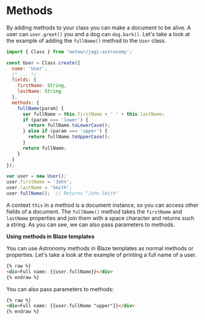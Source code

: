 # Methods

By adding methods to your class you can make a document to be alive. A user can `user.greet()` you and a dog can `dog.bark()`. Let's take a look at the example of adding the `fullName()` method to the `User` class.

```js
import { Class } from 'meteor/jagi:astronomy';

const User = Class.create({
  name: 'User',
  /* ... */
  fields: {
    firstName: String,
    lastName: String
  },
  methods: {
    fullName(param) {
      var fullName = this.firstName + ' ' + this.lastName;
      if (param === 'lower') {
        return fullName.toLowerCase();
      } else if (param === 'upper') {
        return fullName.toUpperCase();
      }
      return fullName;
    }
  }
});

var user = new User();
user.firstName = 'John';
user.lastName = 'Smith';
user.fullName();  // Returns "John Smith"
```

A context `this` in a method is a document instance, so you can access other fields of a document. The `fullName()` method takes the `firstName` and `lastName` properties and join them with a space character and returns such a string. As you can see, we can also pass parameters to methods.

**Using methods in Blaze templates**

You can use Astronomy methods in Blaze templates as normal methods or properties. Let's take a look at the example of printing a full name of a user.

```html
{% raw %}
<div>Full name: {{user.fullName}}</div>
{% endraw %}
```

You can also pass parameters to methods:

```html
{% raw %}
<div>Full name: {{user.fullName "upper"}}</div>
{% endraw %}
```